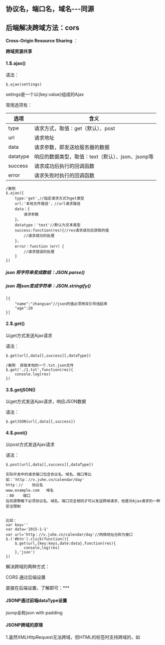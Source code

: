 ## 协议名，端口名，域名---同源

## **后端解决跨域方法：cors**

**Cross-Origin Resource Sharing**  ：

**跨域资源共享**

#### 1.$.ajax()

语法：

```
$.ajax(settings)
```

setings是一个以{key:value}组成的Ajax

常用选项有：

| 选项     | 含义                                              |
| -------- | ------------------------------------------------- |
| type     | 请求方式，取值：get（默认）、post                 |
| url      | 请求地址                                          |
| data     | 请求参数，即发送给服务器的数据                    |
| datatype | 响应的数据类型，取值：text（默认）、json、jsonp等 |
| success  | 请求成功后执行的回调函数                          |
| error    | 请求失败时执行的回调函数                          |

```
/案例
$.ajax({
    type:'get',//指定请求方式为get类型
    url:'本地文件路径'，//url请求路径
    data：{
        请求参数
    }，
    datatype：'text'//默认为文本类型
    success:function(res){//res请求成功后获取的值
        //请求成功的处理
    }，
    error：function（err）{
        //请求错误的处理
    }
})

```

##### json      将字符串变成数组：JSON.parse()

##### json      将json变成字符串：JSON.stringify()

```
[{
    "name":"zhangsan"//json的值必须用双引号括起来
    "age":20
}]
```

#### 2.$.get()

以get方式发送Ajax请求

语法：

```
$.get(url[,data][,success][,dataType])
```

```
/案例  获取本地的一个.txt.json文件
$.get('./1.txt',function(res){
    console.log(res)
})
```

#### 3.$.getjSON()

以get方式发送Ajax请求，响应JSON数据

语法：

```
$.getJSON(url[,data][,success])
```

#### 4.$.post()

以post方式发送Ajax请求

语法：

```
$.post(url[,data][,success][,dataType])
```

```
实际开发中的请求接口包含协议名、域名、端口等比如：'http：//v.juhe.cn/calendar/day'
http：//    协议名
www.example.com   域名
：80    端口
在同源策略下必须协议名、域名、端口完全相同才可以发送跨域请求，他是对Ajax请求的一种安全限制


比如：
var key=''
var data='2015-1-1'
var url='http：//v.juhe.cn/calendar/day'//网络地址也称为接口
$.('#btn').click(function(){
    $.get(url,{key:keys,date:data},function(res){
        console,log(res)
    },'json')
})
```

解决跨域的两种方式：

CORS 通过后端设置

直接在后端设置，了解即可：***

#### JSONP通过前端dataType设置

jsonp全称json with padding

#### JSONP跨域的原理

1.虽然XMLHttpRequest无法跨域，但HTML的标签时支持跨域的，如<script src="">、<iframe src="">

```
#案例: iframe标签的跨域，
<script src="">
客户端
<script src="http:/ljuhe.ju.cn/serve?callback=handle"></ script>

服务器端
返回一个callback（JSON数据）方法

服务器端
callback传过去什么就用什么接收
function handle（res）{
    console.log(res)
}
```

2.通过HTML标签向服务器发送一个包含callback参数的跨域请求，服务端返回数据时将这个callback参数作为函数名来包裹住JSON数据

3.客户端提供一个对应的callback回调函数，处理服务器返回的数据

#### 4.API接口

聚合数据  https://www.juhe.cn

阿里云数据   https://market.aliyun.com/data

极速数据  http://www.jisuapi.com

HaoService   http://www.haoservice.com

网易云信  https://dev.yunxin.163.com/



## 1.ajax获取

$.ajax({

url:''

type:'get/post'

dataType:'text' 

data: {
            key: keys,
            date: datas
          },

success:function(res){

}

})

**JSON.parse()把字符串变成数组**

**JSON.stringify()把json数据变成字符串**

```
    $('#btn').click(function(){
        $.ajax({
            type:'get',
            url:'./data/01.txt',
            data: {
            key: keys,
            date: datas
          },
            success:function(res){
                // JSON.parse()把字符串变成数组
               let resp = JSON.parse(res)
               console.log(resp);
              for(let i of resp ){
                  console.log(i);
                 $('#first').append($('<li>').text(i.name))
                $('#second').append($('<li>').text(i.desc))
              }

                // JSON.stringify()把json数据变成字符串
            //    let str =  JSON.stringify(resp)
            //    console.log(str);
            },
            dataType:'text'
        })
    })
```

## 2.get获取

$.get(url,{键值对},function(){

},'jsonp')

```
  var keys = '8e6f71ee0496c44f42943baa5d0dbbfe'
  var url = "http://v.juhe.cn/joke/content/list.php"
  $('button').click(function () {
    $.get(url, { key: keys, sort: 'desc', time: '1418816972' }, function (res) {
      if (res.reason == 'Success' && res.error_code == 0) {
        const { data: res1 } = res.result;
        for (const item of res1) {
          $('<li>').text(item.content).appendTo($('ul'))
        }
      }
    }, 'jsonp')
  })
```

## 3.flex弹性布局

在css中：

display：flex

justify-content: space-between; 

wrap：换行 

flex-wrap: wrap; 


